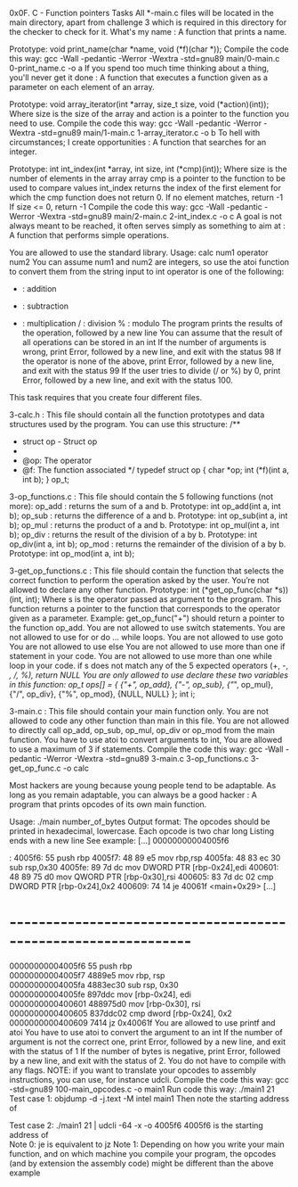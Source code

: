 0x0F. C - Function pointers
Tasks
All *-main.c files will be located in the main directory, apart from challenge 3 which is required in this directory for the checker to check for it.
What's my name : A function that prints a name.

Prototype: void print_name(char *name, void (*f)(char *));
Compile the code this way: gcc -Wall -pedantic -Werror -Wextra -std=gnu89 main/0-main.c 0-print_name.c -o a
If you spend too much time thinking about a thing, you'll never get it done : A function that executes a function given as a parameter on each element of an array.

Prototype: void array_iterator(int *array, size_t size, void (*action)(int));
Where size is the size of the array and action is a pointer to the function you need to use.
Compile the code this way: gcc -Wall -pedantic -Werror -Wextra -std=gnu89 main/1-main.c 1-array_iterator.c -o b
To hell with circumstances; I create opportunities : A function that searches for an integer.

Prototype: int int_index(int *array, int size, int (*cmp)(int));
Where size is the number of elements in the array array
cmp is a pointer to the function to be used to compare values
int_index returns the index of the first element for which the cmp function does not return 0.
If no element matches, return -1
If size <= 0, return -1
Compile the code this way: gcc -Wall -pedantic -Werror -Wextra -std=gnu89 main/2-main.c 2-int_index.c -o c
A goal is not always meant to be reached, it often serves simply as something to aim at : A function that performs simple operations.

You are allowed to use the standard library.
Usage: calc num1 operator num2
You can assume num1 and num2 are integers, so use the atoi function to convert them from the string input to int
operator is one of the following:
+ : addition
- : subtraction
* : multiplication
/ : division
% : modulo
The program prints the results of the operation, followed by a new line
You can assume that the result of all operations can be stored in an int
If the number of arguments is wrong, print Error, followed by a new line, and exit with the status 98
If the operator is none of the above, print Error, followed by a new line, and exit with the status 99
If the user tries to divide (/ or %) by 0, print Error, followed by a new line, and exit with the status 100.
 

This task requires that you create four different files.

3-calc.h : This file should contain all the function prototypes and data structures used by the program.
You can use this structure:
 /**
  * struct op - Struct op
  *
  * @op: The operator
  * @f: The function associated
 */
 typedef struct op
 {
 	char *op;
 	int (*f)(int a, int b);
 } op_t;
 

3-op_functions.c : This file should contain the 5 following functions (not more):
op_add : returns the sum of a and b. Prototype: int op_add(int a, int b);
op_sub : returns the difference of a and b. Prototype: int op_sub(int a, int b);
op_mul : returns the product of a and b. Prototype: int op_mul(int a, int b);
op_div : returns the result of the division of a by b. Prototype: int op_div(int a, int b);
op_mod : returns the remainder of the division of a by b. Prototype: int op_mod(int a, int b);
 

3-get_op_functions.c : This file should contain the function that selects the correct function to perform the operation asked by the user. You’re not allowed to declare any other function.
Prototype: int (*get_op_func(char *s))(int, int);
Where s is the operator passed as argument to the program.
This function returns a pointer to the function that corresponds to the operator given as a parameter. Example: get_op_func("+") should return a pointer to the function op_add.
You are not allowed to use switch statements.
You are not allowed to use for or do ... while loops.
You are not allowed to use goto
You are not allowed to use else
You are not allowed to use more than one if statement in your code.
You are not allowed to use more than one while loop in your code.
if s does not match any of the 5 expected operators (+, -, *, /, %), return NULL
You are only allowed to use declare these two variables in this function:
 op_t ops[] = {
 	{"+", op_add},
 	{"-", op_sub},
 	{"*", op_mul},
 	{"/", op_div},
 	{"%", op_mod},
 	{NULL, NULL}
 };
 int i;
 

3-main.c : This file should contain your main function only.
You are not allowed to code any other function than main in this file.
You are not allowed to directly call op_add, op_sub, op_mul, op_div or op_mod from the main function.
You have to use atoi to convert arguments to int,
You are allowed to use a maximum of 3 if statements.
Compile the code this way: gcc -Wall -pedantic -Werror -Wextra -std=gnu89 3-main.c 3-op_functions.c 3-get_op_func.c -o calc

Most hackers are young because young people tend to be adaptable. As long as you remain adaptable, you can always be a good hacker : A program that prints opcodes of its own main function.

Usage: ./main number_of_bytes
Output format:
The opcodes should be printed in hexadecimal, lowercase.
Each opcode is two char long
Listing ends with a new line
See example:
 [...]
 00000000004005f6 <main>:
 4005f6:   55                      push   rbp
 4005f7:   48 89 e5                mov    rbp,rsp
 4005fa:   48 83 ec 30             sub    rsp,0x30
 4005fe:   89 7d dc                mov    DWORD PTR [rbp-0x24],edi
 400601:   48 89 75 d0             mov    QWORD PTR [rbp-0x30],rsi
 400605:   83 7d dc 02             cmp    DWORD PTR [rbp-0x24],0x2
 400609:   74 14                   je     40061f <main+0x29>
 [...]

 # --------------------------------------------------------------- #

 00000000004005f6 55               push rbp                
 00000000004005f7 4889e5           mov rbp, rsp            
 00000000004005fa 4883ec30         sub rsp, 0x30           
 00000000004005fe 897ddc           mov [rbp-0x24], edi     
 0000000000400601 488975d0         mov [rbp-0x30], rsi     
 0000000000400605 837ddc02         cmp dword [rbp-0x24], 0x2
 0000000000400609 7414             jz 0x40061f
You are allowed to use printf and atoi
You have to use atoi to convert the argument to an int
If the number of argument is not the correct one, print Error, followed by a new line, and exit with the status of 1
If the number of bytes is negative, print Error, followed by a new line, and exit with the status of 2.
You do not have to compile with any flags.
NOTE: if you want to translate your opcodes to assembly instructions, you can use, for instance udcli.
Compile the code this way: gcc -std=gnu89 100-main_opcodes.c -o main1
Run code this way: ./main1 21
Test case 1: objdump -d -j.text -M intel main1
Then note the starting address of <main>
Test case 2: ./main1 21 | udcli -64 -x -o 4005f6
4005f6 is the starting address of <main>
Note 0: je is equivalent to jz
Note 1: Depending on how you write your main function, and on which machine you compile your program, the opcodes (and by extension the assembly code) might be different than the above example
